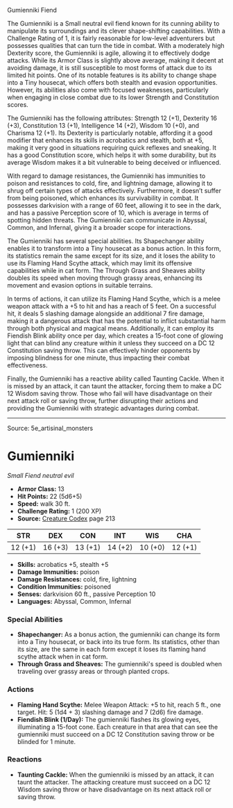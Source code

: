 <MonsterName/>Gumienniki</MonsterName>
<CreatureType/>Fiend</CreatureType>

<summary>The Gumienniki is a Small neutral evil fiend known for its cunning ability to manipulate its surroundings and its clever shape-shifting capabilities. With a Challenge Rating of 1, it is fairly reasonable for low-level adventurers but possesses qualities that can turn the tide in combat. With a moderately high Dexterity score, the Gumienniki is agile, allowing it to effectively dodge attacks. While its Armor Class is slightly above average, making it decent at avoiding damage, it is still susceptible to most forms of attack due to its limited hit points. One of its notable features is its ability to change shape into a Tiny housecat, which offers both stealth and evasion opportunities. However, its abilities also come with focused weaknesses, particularly when engaging in close combat due to its lower Strength and Constitution scores.</summary>

<detail>

The Gumienniki has the following attributes: Strength 12 (+1), Dexterity 16 (+3), Constitution 13 (+1), Intelligence 14 (+2), Wisdom 10 (+0), and Charisma 12 (+1). Its Dexterity is particularly notable, affording it a good modifier that enhances its skills in acrobatics and stealth, both at +5, making it very good in situations requiring quick reflexes and sneaking. It has a good Constitution score, which helps it with some durability, but its average Wisdom makes it a bit vulnerable to being deceived or influenced.

With regard to damage resistances, the Gumienniki has immunities to poison and resistances to cold, fire, and lightning damage, allowing it to shrug off certain types of attacks effectively. Furthermore, it doesn’t suffer from being poisoned, which enhances its survivability in combat. It possesses darkvision with a range of 60 feet, allowing it to see in the dark, and has a passive Perception score of 10, which is average in terms of spotting hidden threats. The Gumienniki can communicate in Abyssal, Common, and Infernal, giving it a broader scope for interactions.

The Gumienniki has several special abilities. Its Shapechanger ability enables it to transform into a Tiny housecat as a bonus action. In this form, its statistics remain the same except for its size, and it loses the ability to use its Flaming Hand Scythe attack, which may limit its offensive capabilities while in cat form. The Through Grass and Sheaves ability doubles its speed when moving through grassy areas, enhancing its movement and evasion options in suitable terrains.

In terms of actions, it can utilize its Flaming Hand Scythe, which is a melee weapon attack with a +5 to hit and has a reach of 5 feet. On a successful hit, it deals 5 slashing damage alongside an additional 7 fire damage, making it a dangerous attack that has the potential to inflict substantial harm through both physical and magical means. Additionally, it can employ its Fiendish Blink ability once per day, which creates a 15-foot cone of glowing light that can blind any creature within it unless they succeed on a DC 12 Constitution saving throw. This can effectively hinder opponents by imposing blindness for one minute, thus impacting their combat effectiveness.

Finally, the Gumienniki has a reactive ability called Taunting Cackle. When it is missed by an attack, it can taunt the attacker, forcing them to make a DC 12 Wisdom saving throw. Those who fail will have disadvantage on their next attack roll or saving throw, further disrupting their actions and providing the Gumienniki with strategic advantages during combat.</detail>



---

Source: 5e_artisinal_monsters

# Gumienniki

*Small* *Fiend* *neutral evil*

- **Armor Class:** 13
- **Hit Points:** 22 (5d6+5)
- **Speed:** walk 30 ft.
- **Challenge Rating:** 1 (200 XP)
- **Source:** [Creature Codex](https://koboldpress.com/kpstore/product/creature-codex-for-5th-edition-dnd) page 213

| STR | DEX | CON | INT | WIS | CHA |
| --- | --- | --- | --- | --- | --- |
| 12 (+1) | 16 (+3) | 13 (+1) | 14 (+2) | 10 (+0) | 12 (+1) |

- **Skills:** acrobatics +5, stealth +5
- **Damage Immunities:** poison
- **Damage Resistances:** cold, fire, lightning
- **Condition Immunities:** poisoned
- **Senses:** darkvision 60 ft., passive Perception 10
- **Languages:** Abyssal, Common, Infernal

### Special Abilities

- **Shapechanger:** As a bonus action, the gumienniki can change its form into a Tiny housecat, or back into its true form. Its statistics, other than its size, are the same in each form except it loses its flaming hand scythe attack when in cat form.
- **Through Grass and Sheaves:** The gumienniki's speed is doubled when traveling over grassy areas or through planted crops.

### Actions

- **Flaming Hand Scythe:** Melee Weapon Attack: +5 to hit, reach 5 ft., one target. Hit: 5 (1d4 + 3) slashing damage and 7 (2d6) fire damage.
- **Fiendish Blink (1/Day):** The gumienniki flashes its glowing eyes, illuminating a 15-foot cone. Each creature in that area that can see the gumienniki must succeed on a DC 12 Constitution saving throw or be blinded for 1 minute.

### Reactions

- **Taunting Cackle:** When the gumienniki is missed by an attack, it can taunt the attacker. The attacking creature must succeed on a DC 12 Wisdom saving throw or have disadvantage on its next attack roll or saving throw.




